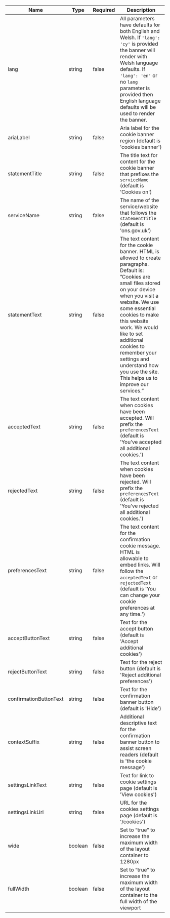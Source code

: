 | Name                   | Type    | Required | Description                                                                                                                                                                                                                                                                                                                                                                |
| ---------------------- | ------- | -------- | -------------------------------------------------------------------------------------------------------------------------------------------------------------------------------------------------------------------------------------------------------------------------------------------------------------------------------------------------------------------------- |
| lang                   | string  | false    | All parameters have defaults for both English and Welsh. If `'lang': 'cy'` is provided the banner will render with Welsh language defaults. If `'lang': 'en'` or no `lang` parameter is provided then English language defaults will be used to render the banner.                                                                                                         |
| ariaLabel              | string  | false    | Aria label for the cookie banner region (default is 'cookies banner')                                                                                                                                                                                                                                                                                                      |
| statementTitle         | string  | false    | The title text for content for the cookie banner that prefixes the `serviceName` (default is 'Cookies on')                                                                                                                                                                                                                                                                 |
| serviceName            | string  | false    | The name of the service/website that follows the `statementTitle` (default is 'ons.gov.uk')                                                                                                                                                                                                                                                                                |
| statementText          | string  | false    | The text content for the cookie banner. HTML is allowed to create paragraphs. Default is: ”Cookies are small files stored on your device when you visit a website. We use some essential cookies to make this website work. We would like to set additional cookies to remember your settings and understand how you use the site. This helps us to improve our services.” |
| acceptedText           | string  | false    | The text content when cookies have been accepted. Will prefix the `preferencesText` (default is 'You’ve accepted all additional cookies.')                                                                                                                                                                                                                                 |
| rejectedText           | string  | false    | The text content when cookies have been rejected. Will prefix the `preferencesText` (default is 'You’ve rejected all additional cookies.')                                                                                                                                                                                                                                 |
| preferencesText        | string  | false    | The text content for the confirmation cookie message. HTML is allowable to embed links. Will follow the `acceptedText` or `rejectedText` (default is 'You can change your cookie preferences at any time.')                                                                                                                                                                |
| acceptButtonText       | string  | false    | Text for the accept button (default is 'Accept additional cookies')                                                                                                                                                                                                                                                                                                        |
| rejectButtonText       | string  | false    | Text for the reject button (default is 'Reject additional preferences')                                                                                                                                                                                                                                                                                                    |
| confirmationButtonText | string  | false    | Text for the confirmation banner button (default is 'Hide')                                                                                                                                                                                                                                                                                                                |
| contextSuffix          | string  | false    | Additional descriptive text for the confirmation banner button to assist screen readers (default is 'the cookie message')                                                                                                                                                                                                                                                  |
| settingsLinkText       | string  | false    | Text for link to cookie settings page (default is 'View cookies')                                                                                                                                                                                                                                                                                                          |
| settingsLinkUrl        | string  | false    | URL for the cookies settings page (default is '/cookies')                                                                                                                                                                                                                                                                                                                  |
| wide                   | boolean | false    | Set to “true” to increase the maximum width of the layout container to 1280px                                                                                                                                                                                                                                                                                              |
| fullWidth              | boolean | false    | Set to “true” to increase the maximum width of the layout container to the full width of the viewport                                                                                                                                                                                                                                                                      |
